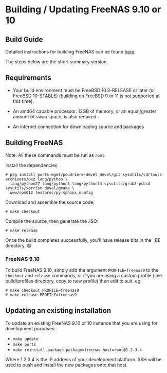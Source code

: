 # Building / Updating FreeNAS 9.10 or 10

## Build Guide

Detailed instructions for building FreeNAS can be found [here](https://github.com/freenas/freenas-build/wiki/FreeNAS-9.10---10-—-Setting-up-a-FreeNAS-build-environment).

The steps below are the short summary version.

## Requirements

* Your build environment must be  FreeBSD 10.3-RELEASE or later (or FreeBSD 10-STABLE)
(building on FreeBSD 9 or 11 is not supported at this time).

* An amd64 capable processor.  12GB of memory, or an equal/greater amount
  of swap space, is also required.

* An internet connection for downloading source and packages

## Building FreeNAS

Note: All these commands must be run as `root`.

Install the dependencies:

```
# pkg install ports-mgmt/poudriere-devel devel/git sysutils/cdrtools archivers/pxz lang/python \
  lang/python27 lang/python3 lang/python34 sysutils/grub2-pcbsd sysutils/xorriso devel/gmake \
  www/npm012 textproc/py-sphinx_numfig
```

Download and assemble the source code:

    # make checkout

Compile the source, then generate the .ISO:

    # make release

Once the build completes successfully, you'll have release bits in the _BE
directory. :smile:

### FreeNAS 9.10

To build FreeNAS 9.10, simply add the argument `PROFILE=freenas9` to the `checkout` and
`release` commands, or if you are using a custom profile (see build/profiles directory,
copy to new profile) then edit to suit. eg:

    # make checkout PROFILE=freenas9
    # make release PROFILE=freenas9

## Updating an existing installation

To update an existing FreeNAS 9.10 or 10 instance that you are using for development
purposes:

* ```make update```
* ```make ports```
* ```make reinstall-package package=freenas host=root@1.2.3.4```

Where 1.2.3.4 is the IP address of your development platform.  SSH will be
used to push and install the new packages onto that host.
